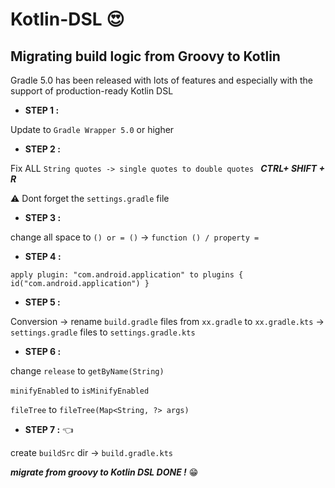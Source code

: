 # Kotlin-DSL :heart_eyes:

## Migrating build logic from Groovy to Kotlin

Gradle 5.0 has been released with lots of features and especially with the support of production-ready Kotlin DSL 


- **STEP 1 :**

Update to ``Gradle Wrapper 5.0`` or higher


- **STEP 2 :**

Fix ALL ``String quotes -> single quotes to double quotes `` ***CTRL+ SHIFT + R***

⚠️ Dont forget the ``settings.gradle`` file

- **STEP 3 :**

change all space to ``() or = ()`` -> ``function () / property =``


- **STEP 4 :** 


``apply plugin: "com.android.application" to plugins {
    id("com.android.application")
    }``
    


- **STEP 5 :**

Conversion ->  rename ``build.gradle`` files from ``xx.gradle`` to ``xx.gradle.kts``  -> ``settings.gradle`` files to ``settings.gradle.kts ``




- **STEP 6 :**

change ``release`` to ``getByName(String)`` 

``minifyEnabled`` to ``isMinifyEnabled`` 

``fileTree`` to ``fileTree(Map<String, ?> args)``



- **STEP 7 :**  :point_left:

create ``buildSrc`` dir -> ``build.gradle.kts ``


***migrate from groovy to Kotlin DSL DONE !*** :grin: 


